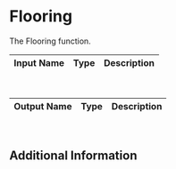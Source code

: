 

# Flooring

The Flooring function.

|Input Name|Type|Description|
|---|---|---|


<br>

|Output Name|Type|Description|
|---|---|---|


<br>

## Additional Information